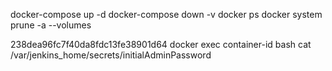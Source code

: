 
docker-compose up -d
docker-compose down -v
docker ps
docker system prune -a --volumes

238dea96fc7f40da8fdc13fe38901d64
docker exec container-id bash
cat /var/jenkins_home/secrets/initialAdminPassword